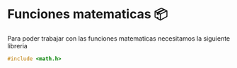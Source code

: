 # Funciones matematicas :package:
Para poder trabajar con las funciones matematicas necesitamos la siguiente libreria
```C
#include <math.h>
```